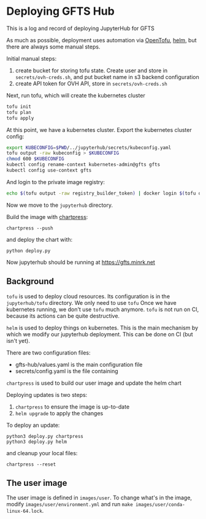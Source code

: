 # Deploying GFTS Hub

This is a log and record of deploying JupyterHub for GFTS

As much as possible, deployment uses automation via [OpenTofu][], [helm][], but there are always some manual steps.

[OpenTofu]: https://opentofu.org
[helm]: https://helm.sh

Initial manual steps:

1. create bucket for storing tofu state. Create user and store in `secrets/ovh-creds.sh`, and put bucket name in s3 backend configuration
2. create API token for OVH API, store in `secrets/ovh-creds.sh`

Next, run tofu, which will create the kubernetes cluster

```bash
tofu init
tofu plan
tofu apply
```

At this point, we have a kubernetes cluster. Export the kubernetes cluster config:

```bash
export KUBECONFIG=$PWD/../jupyterhub/secrets/kubeconfig.yaml
tofu output -raw kubeconfig > $KUBECONFIG
chmod 600 $KUBECONFIG
kubectl config rename-context kubernetes-admin@gfts gfts
kubectl config use-context gfts
```

And login to the private image registry:

```bash
echo $(tofu output -raw registry_builder_token) | docker login $(tofu output -raw registry_url) --username $(tofu output -raw registry_builder_name) --password-stdin
```

Now we move to the `jupyterhub` directory.

Build the image with [chartpress](https://github.com/jupyterhub/chartpress):

```
chartpress --push
```

and deploy the chart with:

```
python deploy.py
```

Now jupyterhub should be running at https://gfts.minrk.net

## Background

`tofu` is used to deploy cloud resources.
Its configuration is in the `jupyterhub/tofu` directory.
We only need to use `tofu`
Once we have kubernetes running, we don't use `tofu` much anymore.
`tofu` is not run on CI, because its actions can be quite destructive.

`helm` is used to deploy things on kubernetes.
This is the main mechanism by which we modify our jupyterhub deployment.
This can be done on CI (but isn't yet).

There are two configuration files:

- gfts-hub/values.yaml is the main configuration file
- secrets/config.yaml is the file containing

`chartpress` is used to build our user image and update the helm chart

Deploying updates is two steps:

1. `chartpress` to ensure the image is up-to-date
2. `helm upgrade` to apply the changes

To deploy an update:

```
python3 deploy.py chartpress
python3 deploy.py helm
```

and cleanup your local files:

```
chartpress --reset
```

## The user image

The user image is defined in `images/user`.
To change what's in the image, modify `images/user/environment.yml` and run `make images/user/conda-linux-64.lock`.

